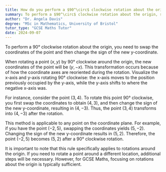 ```yaml
---
title: How do you perform a $90^\circ$ clockwise rotation about the origin?
summary: To perform a $90^\circ$ clockwise rotation about the origin, swap the coordinates and change the sign of the new $y$-coordinate.
author: "Dr. Angela Davis"
degree: "MSc in Mathematics, University of Bristol"
tutor_type: "GCSE Maths Tutor"
date: 2024-09-07
---
```


To perform a 90° clockwise rotation about the origin, you need to swap the coordinates of the point and then change the sign of the new y-coordinate.

When rotating a point $(x, y)$ by 90° clockwise around the origin, the new coordinates of the point will be $(y, -x)$. This transformation occurs because of how the coordinate axes are reoriented during the rotation. Visualize the x-axis and y-axis rotating 90° clockwise: the x-axis moves to the position previously occupied by the y-axis, while the y-axis shifts to where the negative x-axis was.

For instance, consider the point $(3, 4)$. To rotate this point 90° clockwise, you first swap the coordinates to obtain $(4, 3)$, and then change the sign of the new y-coordinate, resulting in $(4, -3)$. Thus, the point $(3, 4)$ transforms into $(4, -3)$ after the rotation.

This method is applicable to any point on the coordinate plane. For example, if you have the point $(-2, 5)$, swapping the coordinates yields $(5, -2)$. Changing the sign of the new y-coordinate results in $(5, 2)$. Therefore, the point $(-2, 5)$ becomes $(5, 2)$ after a 90° clockwise rotation.

It is important to note that this rule specifically applies to rotations around the origin. If you need to rotate a point around a different location, additional steps will be necessary. However, for GCSE Maths, focusing on rotations about the origin is typically sufficient.
    